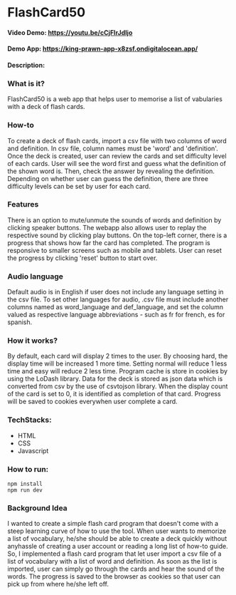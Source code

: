 # FlashCard50
#### Video Demo: https://youtu.be/cCjFlrJdljo
#### Demo App: https://king-prawn-app-x8zsf.ondigitalocean.app/
#### Description:
### What is it?
FlashCard50 is a web app that helps user to memorise a list of vabularies with a deck of flash cards. 
### How-to
To create a deck of flash cards, import a csv file with two columns of word and definition. 
In csv file, column names must be 'word' and 'definition'.
Once the deck is created, user can review the cards and set difficulty level of each cards.
User will see the word first and guess what the definition of the shown word is. Then, check the answer by revealing the definition. Depending on whether user can guess the definition, there are three difficulty levels can be set by user for each card. 
### Features
There is an option to mute/unmute the sounds of words and definition by clicking speaker buttons. The webapp also allows user to replay the respective sound by clicking play buttons.
On the top-left corner, there is a progress that shows how far the card has completed.
The program is responsive to smaller screens such as mobile and tablets.
User can reset the progress by clicking 'reset' button to start over.
### Audio language
Default audio is in English if user does not include any language setting in the csv file.
To set other languages for audio, .csv file must include another columns named as word_language and def_language, and 
set the column valued as respective language abbreviations - such as fr for french, es for spanish.
### How it works?
By default, each card will display 2 times to the user. By choosing hard, the display time will be increased 1 more time. Setting normal will reduce 1 less time and easy will reduce 2 less time.
Program cache is store in cookies by using the LoDash library.
Data for the deck is stored as json data which is converted from csv by the use of csvtojson library.
When the display count of the card is set to 0, it is identified as completion of that card.
Progress will be saved to cookies everywhen user complete a card.

### TechStacks:
- HTML
- CSS
- Javascript

### How to run:
```
npm install
npm run dev
```

### Background Idea 
I wanted to create a simple flash card program that doesn't come with a steep learning curve of how to use the tool. 
When user wants to memorize a list of vocabulary, he/she should be able to create a deck quickly without anyhassle of creating a user account or reading a long list of how-to guide. So, I implemented a flash card program that let user import a csv file of a list of vocabulary with a list of word and definition. As soon as the list is imported, user can simply go through the cards and hear the sound of the words. The progress is saved to the browser as cookies so that user can pick up from where he/she left off.
